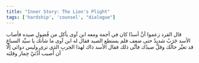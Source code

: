 ```yaml
---
title: "Inner Story: The Lion's Plight"
tags: ['hardship', 'counsel', "dialogue"]
---
```


 قال القرد زعموا أنَّ أسدًا كان في أجمة ومعه ابن آوى يأكل من فُضولِ صيده فأصاب الأسد جَرَبٌ شديدٌ حتى ضعف فلم يستطع الصيد فقال له ابن آوى ما شأنك يا سيِّد السباع قد تغيَّر حالُك وقلَّ صيدُك فأنَّى ذلك فقال الأسد ذاك لهذا الجربِ الذي ترى وليس دوائي إلَّا أن أُصيب أُذُنَيْ حِمار وقلبَه
